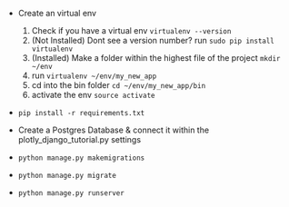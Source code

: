 - Create an virtual env 
    1. Check if you have a virtual env ``virtualenv --version``
    2. (Not Installed) Dont see a version number? run ``sudo pip install virtualenv``
    3. (Installed) Make a folder within the highest file of the project ``mkdir ~/env``
    4. run ``virtualenv ~/env/my_new_app``
    5. cd into the bin folder ``cd ~/env/my_new_app/bin``
    6. activate the env ``source activate``

- ``pip install -r requirements.txt``

- Create a Postgres Database & connect it within the plotly_django_tutorial.py settings

- ``python manage.py makemigrations``

- ``python manage.py migrate``

- ``python manage.py runserver``
